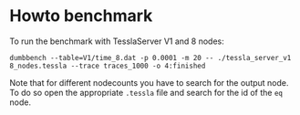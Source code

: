 # Howto benchmark

To run the benchmark with TesslaServer V1 and 8 nodes:

    dumbbench --table=V1/time_8.dat -p 0.0001 -m 20 -- ./tessla_server_v1 8_nodes.tessla --trace traces_1000 -o 4:finished

Note that for different nodecounts you have to search for the output node.
To do so open the appropriate `.tessla` file and search for the id of the `eq` node.
